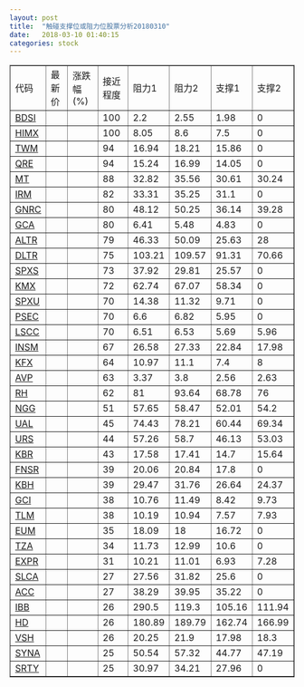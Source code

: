 ```yaml
---
layout: post
title:  "触碰支撑位或阻力位股票分析20180310"
date:   2018-03-10 01:40:15
categories: stock
---
```

<script type="text/javascript">
var stockList = []
stockList.push('gb_bdsi');
stockList.push('gb_himx');
stockList.push('gb_twm');
stockList.push('gb_qre');
stockList.push('gb_mt');
stockList.push('gb_irm');
stockList.push('gb_gnrc');
stockList.push('gb_gca');
stockList.push('gb_altr');
stockList.push('gb_dltr');
stockList.push('gb_spxs');
stockList.push('gb_kmx');
stockList.push('gb_spxu');
stockList.push('gb_psec');
stockList.push('gb_lscc');
stockList.push('gb_insm');
stockList.push('gb_kfx');
stockList.push('gb_avp');
stockList.push('gb_rh');
stockList.push('gb_ngg');
stockList.push('gb_ual');
stockList.push('gb_urs');
stockList.push('gb_kbr');
stockList.push('gb_fnsr');
stockList.push('gb_kbh');
stockList.push('gb_gci');
stockList.push('gb_tlm');
stockList.push('gb_eum');
stockList.push('gb_tza');
stockList.push('gb_expr');
stockList.push('gb_slca');
stockList.push('gb_acc');
stockList.push('gb_ibb');
stockList.push('gb_hd');
stockList.push('gb_vsh');
stockList.push('gb_syna');
stockList.push('gb_srty');
</script>
<table border="1">
 <tr>
 <td>代码</td>
 <td>最新价</td>
 <td>涨跌幅(%)</td>
 <td>接近程度</td>
 <td>阻力1</td>
 <td>阻力2</td>
 <td>支撑1</td>
 <td>支撑2</td>
</tr>
  <tr id="bdsi" class="red">
  <td><a href="http://stock.finance.sina.com.cn/usstock/quotes/BDSI.html" target="_blank">BDSI</a></td><td></td><td></td><td>100</td><td>2.2</td><td>2.55</td><td>1.98</td><td>0</td></tr>
  <tr id="himx" class="green">
  <td><a href="http://stock.finance.sina.com.cn/usstock/quotes/HIMX.html" target="_blank">HIMX</a></td><td></td><td></td><td>100</td><td>8.05</td><td>8.6</td><td>7.5</td><td>0</td></tr>
  <tr id="twm" class="green">
  <td><a href="http://stock.finance.sina.com.cn/usstock/quotes/TWM.html" target="_blank">TWM</a></td><td></td><td></td><td>94</td><td>16.94</td><td>18.21</td><td>15.86</td><td>0</td></tr>
  <tr id="qre" class="red">
  <td><a href="http://stock.finance.sina.com.cn/usstock/quotes/QRE.html" target="_blank">QRE</a></td><td></td><td></td><td>94</td><td>15.24</td><td>16.99</td><td>14.05</td><td>0</td></tr>
  <tr id="mt" class="red">
  <td><a href="http://stock.finance.sina.com.cn/usstock/quotes/MT.html" target="_blank">MT</a></td><td></td><td></td><td>88</td><td>32.82</td><td>35.56</td><td>30.61</td><td>30.24</td></tr>
  <tr id="irm" class="red">
  <td><a href="http://stock.finance.sina.com.cn/usstock/quotes/IRM.html" target="_blank">IRM</a></td><td></td><td></td><td>82</td><td>33.31</td><td>35.25</td><td>31.1</td><td>0</td></tr>
  <tr id="gnrc" class="red">
  <td><a href="http://stock.finance.sina.com.cn/usstock/quotes/GNRC.html" target="_blank">GNRC</a></td><td></td><td></td><td>80</td><td>48.12</td><td>50.25</td><td>36.14</td><td>39.28</td></tr>
  <tr id="gca" class="green">
  <td><a href="http://stock.finance.sina.com.cn/usstock/quotes/GCA.html" target="_blank">GCA</a></td><td></td><td></td><td>80</td><td>6.41</td><td>5.48</td><td>4.83</td><td>0</td></tr>
  <tr id="altr" class="green">
  <td><a href="http://stock.finance.sina.com.cn/usstock/quotes/ALTR.html" target="_blank">ALTR</a></td><td></td><td></td><td>79</td><td>46.33</td><td>50.09</td><td>25.63</td><td>28</td></tr>
  <tr id="dltr" class="green">
  <td><a href="http://stock.finance.sina.com.cn/usstock/quotes/DLTR.html" target="_blank">DLTR</a></td><td></td><td></td><td>75</td><td>103.21</td><td>109.57</td><td>91.31</td><td>70.66</td></tr>
  <tr id="spxs" class="green">
  <td><a href="http://stock.finance.sina.com.cn/usstock/quotes/SPXS.html" target="_blank">SPXS</a></td><td></td><td></td><td>73</td><td>37.92</td><td>29.81</td><td>25.57</td><td>0</td></tr>
  <tr id="kmx" class="red">
  <td><a href="http://stock.finance.sina.com.cn/usstock/quotes/KMX.html" target="_blank">KMX</a></td><td></td><td></td><td>72</td><td>62.74</td><td>67.07</td><td>58.34</td><td>0</td></tr>
  <tr id="spxu" class="green">
  <td><a href="http://stock.finance.sina.com.cn/usstock/quotes/SPXU.html" target="_blank">SPXU</a></td><td></td><td></td><td>70</td><td>14.38</td><td>11.32</td><td>9.71</td><td>0</td></tr>
  <tr id="psec" class="red">
  <td><a href="http://stock.finance.sina.com.cn/usstock/quotes/PSEC.html" target="_blank">PSEC</a></td><td></td><td></td><td>70</td><td>6.6</td><td>6.82</td><td>5.95</td><td>0</td></tr>
  <tr id="lscc" class="red">
  <td><a href="http://stock.finance.sina.com.cn/usstock/quotes/LSCC.html" target="_blank">LSCC</a></td><td></td><td></td><td>70</td><td>6.51</td><td>6.53</td><td>5.69</td><td>5.96</td></tr>
  <tr id="insm" class="red">
  <td><a href="http://stock.finance.sina.com.cn/usstock/quotes/INSM.html" target="_blank">INSM</a></td><td></td><td></td><td>67</td><td>26.58</td><td>27.33</td><td>22.84</td><td>17.98</td></tr>
  <tr id="kfx" class="green">
  <td><a href="http://stock.finance.sina.com.cn/usstock/quotes/KFX.html" target="_blank">KFX</a></td><td></td><td></td><td>64</td><td>10.97</td><td>11.1</td><td>7.4</td><td>8</td></tr>
  <tr id="avp" class="green">
  <td><a href="http://stock.finance.sina.com.cn/usstock/quotes/AVP.html" target="_blank">AVP</a></td><td></td><td></td><td>63</td><td>3.37</td><td>3.8</td><td>2.56</td><td>2.63</td></tr>
  <tr id="rh" class="red">
  <td><a href="http://stock.finance.sina.com.cn/usstock/quotes/RH.html" target="_blank">RH</a></td><td></td><td></td><td>62</td><td>81</td><td>93.64</td><td>68.78</td><td>76</td></tr>
  <tr id="ngg" class="green">
  <td><a href="http://stock.finance.sina.com.cn/usstock/quotes/NGG.html" target="_blank">NGG</a></td><td></td><td></td><td>51</td><td>57.65</td><td>58.47</td><td>52.01</td><td>54.2</td></tr>
  <tr id="ual" class="green">
  <td><a href="http://stock.finance.sina.com.cn/usstock/quotes/UAL.html" target="_blank">UAL</a></td><td></td><td></td><td>45</td><td>74.43</td><td>78.21</td><td>60.44</td><td>69.34</td></tr>
  <tr id="urs" class="green">
  <td><a href="http://stock.finance.sina.com.cn/usstock/quotes/URS.html" target="_blank">URS</a></td><td></td><td></td><td>44</td><td>57.26</td><td>58.7</td><td>46.13</td><td>53.03</td></tr>
  <tr id="kbr" class="green">
  <td><a href="http://stock.finance.sina.com.cn/usstock/quotes/KBR.html" target="_blank">KBR</a></td><td></td><td></td><td>43</td><td>17.58</td><td>17.41</td><td>14.7</td><td>15.64</td></tr>
  <tr id="fnsr" class="green">
  <td><a href="http://stock.finance.sina.com.cn/usstock/quotes/FNSR.html" target="_blank">FNSR</a></td><td></td><td></td><td>39</td><td>20.06</td><td>20.84</td><td>17.8</td><td>0</td></tr>
  <tr id="kbh" class="red">
  <td><a href="http://stock.finance.sina.com.cn/usstock/quotes/KBH.html" target="_blank">KBH</a></td><td></td><td></td><td>39</td><td>29.47</td><td>31.76</td><td>26.64</td><td>24.37</td></tr>
  <tr id="gci" class="green">
  <td><a href="http://stock.finance.sina.com.cn/usstock/quotes/GCI.html" target="_blank">GCI</a></td><td></td><td></td><td>38</td><td>10.76</td><td>11.49</td><td>8.42</td><td>9.73</td></tr>
  <tr id="tlm" class="green">
  <td><a href="http://stock.finance.sina.com.cn/usstock/quotes/TLM.html" target="_blank">TLM</a></td><td></td><td></td><td>38</td><td>10.19</td><td>10.94</td><td>7.57</td><td>7.93</td></tr>
  <tr id="eum" class="green">
  <td><a href="http://stock.finance.sina.com.cn/usstock/quotes/EUM.html" target="_blank">EUM</a></td><td></td><td></td><td>35</td><td>18.09</td><td>18</td><td>16.72</td><td>0</td></tr>
  <tr id="tza" class="green">
  <td><a href="http://stock.finance.sina.com.cn/usstock/quotes/TZA.html" target="_blank">TZA</a></td><td></td><td></td><td>34</td><td>11.73</td><td>12.99</td><td>10.6</td><td>0</td></tr>
  <tr id="expr" class="green">
  <td><a href="http://stock.finance.sina.com.cn/usstock/quotes/EXPR.html" target="_blank">EXPR</a></td><td></td><td></td><td>31</td><td>10.21</td><td>11.01</td><td>6.93</td><td>7.28</td></tr>
  <tr id="slca" class="red">
  <td><a href="http://stock.finance.sina.com.cn/usstock/quotes/SLCA.html" target="_blank">SLCA</a></td><td></td><td></td><td>27</td><td>27.56</td><td>31.82</td><td>25.6</td><td>0</td></tr>
  <tr id="acc" class="red">
  <td><a href="http://stock.finance.sina.com.cn/usstock/quotes/ACC.html" target="_blank">ACC</a></td><td></td><td></td><td>27</td><td>38.29</td><td>39.95</td><td>35.22</td><td>0</td></tr>
  <tr id="ibb" class="green">
  <td><a href="http://stock.finance.sina.com.cn/usstock/quotes/IBB.html" target="_blank">IBB</a></td><td></td><td></td><td>26</td><td>290.5</td><td>119.3</td><td>105.16</td><td>111.94</td></tr>
  <tr id="hd" class="green">
  <td><a href="http://stock.finance.sina.com.cn/usstock/quotes/HD.html" target="_blank">HD</a></td><td></td><td></td><td>26</td><td>180.89</td><td>189.79</td><td>162.74</td><td>166.99</td></tr>
  <tr id="vsh" class="red">
  <td><a href="http://stock.finance.sina.com.cn/usstock/quotes/VSH.html" target="_blank">VSH</a></td><td></td><td></td><td>26</td><td>20.25</td><td>21.9</td><td>17.98</td><td>18.3</td></tr>
  <tr id="syna" class="green">
  <td><a href="http://stock.finance.sina.com.cn/usstock/quotes/SYNA.html" target="_blank">SYNA</a></td><td></td><td></td><td>25</td><td>50.54</td><td>57.32</td><td>44.77</td><td>47.19</td></tr>
  <tr id="srty" class="green">
  <td><a href="http://stock.finance.sina.com.cn/usstock/quotes/SRTY.html" target="_blank">SRTY</a></td><td></td><td></td><td>25</td><td>30.97</td><td>34.21</td><td>27.96</td><td>0</td></tr>
</table>
